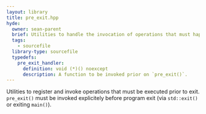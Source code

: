 ```yaml
---
layout: library
title: pre_exit.hpp
hyde:
  owner: sean-parent
  brief: Utilities to handle the invocation of operations that must happen prior to program exit.
  tags:
    - sourcefile
  library-type: sourcefile
  typedefs:
    pre_exit_handler:
      definition: void (*)() noexcept
      description: A function to be invoked prior on `pre_exit()`.
---
```


Utilities to register and invoke operations that must be executed prior to exit. `pre_exit()` must be invoked explicitely before program exit (via `std::exit()` or exiting `main()`).
